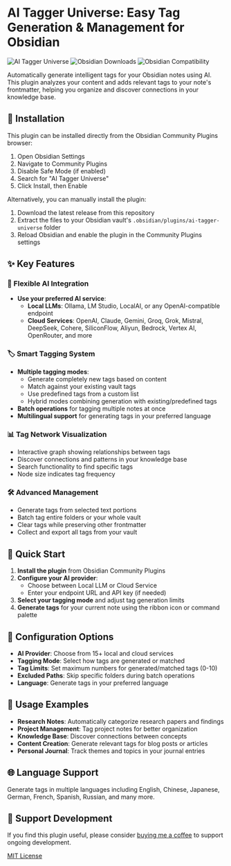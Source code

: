 # AI Tagger Universe: Easy Tag Generation & Management for Obsidian

![AI Tagger Universe](https://img.shields.io/badge/Obsidian-AI%20Tagger%20Universe-blue)
![Obsidian Downloads](https://img.shields.io/badge/dynamic/json?logo=obsidian&color=%23483699&label=downloads&query=%24%5B%22ai-tagger-universe%22%5D.downloads&url=https%3A%2F%2Fraw.githubusercontent.com%2Fobsidianmd%2Fobsidian-releases%2Fmaster%2Fcommunity-plugin-stats.json)
![Obsidian Compatibility](https://img.shields.io/badge/Obsidian-v1.4.0+-blue)

Automatically generate intelligent tags for your Obsidian notes using AI. This plugin analyzes your content and adds relevant tags to your note's frontmatter, helping you organize and discover connections in your knowledge base.

## 🔌 Installation

This plugin can be installed directly from the Obsidian Community Plugins browser:
1. Open Obsidian Settings
2. Navigate to Community Plugins
3. Disable Safe Mode (if enabled)
4. Search for "AI Tagger Universe"
5. Click Install, then Enable

Alternatively, you can manually install the plugin:
1. Download the latest release from this repository
2. Extract the files to your Obsidian vault's `.obsidian/plugins/ai-tagger-universe` folder
3. Reload Obsidian and enable the plugin in the Community Plugins settings

## ✨ Key Features

### 🤖 Flexible AI Integration
- **Use your preferred AI service**:
  - **Local LLMs**: Ollama, LM Studio, LocalAI, or any OpenAI-compatible endpoint
  - **Cloud Services**: OpenAI, Claude, Gemini, Groq, Grok, Mistral, DeepSeek, Cohere, SiliconFlow, Aliyun, Bedrock, Vertex AI, OpenRouter, and more

### 🏷️ Smart Tagging System
- **Multiple tagging modes**:
  - Generate completely new tags based on content
  - Match against your existing vault tags
  - Use predefined tags from a custom list
  - Hybrid modes combining generation with existing/predefined tags
- **Batch operations** for tagging multiple notes at once
- **Multilingual support** for generating tags in your preferred language

### 📊 Tag Network Visualization
- Interactive graph showing relationships between tags
- Discover connections and patterns in your knowledge base
- Search functionality to find specific tags
- Node size indicates tag frequency

### 🛠️ Advanced Management
- Generate tags from selected text portions
- Batch tag entire folders or your whole vault
- Clear tags while preserving other frontmatter
- Collect and export all tags from your vault

## 🚀 Quick Start

1. **Install the plugin** from Obsidian Community Plugins
2. **Configure your AI provider**:
   - Choose between Local LLM or Cloud Service
   - Enter your endpoint URL and API key (if needed)
3. **Select your tagging mode** and adjust tag generation limits
4. **Generate tags** for your current note using the ribbon icon or command palette

## 🔧 Configuration Options

- **AI Provider**: Choose from 15+ local and cloud services
- **Tagging Mode**: Select how tags are generated or matched
- **Tag Limits**: Set maximum numbers for generated/matched tags (0-10)
- **Excluded Paths**: Skip specific folders during batch operations
- **Language**: Generate tags in your preferred language

## 📖 Usage Examples

- **Research Notes**: Automatically categorize research papers and findings
- **Project Management**: Tag project notes for better organization
- **Knowledge Base**: Discover connections between concepts
- **Content Creation**: Generate relevant tags for blog posts or articles
- **Personal Journal**: Track themes and topics in your journal entries

## 🌐 Language Support

Generate tags in multiple languages including English, Chinese, Japanese, German, French, Spanish, Russian, and many more.

## 💖 Support Development

If you find this plugin useful, please consider [buying me a coffee](https://buymeacoffee.com/niehu2015o) to support ongoing development.

[MIT License](LICENSE)
